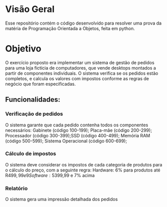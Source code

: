 # Visão Geral
Esse repositório contém o código desenvolvido para resolver uma prova da matéria de Programação Orientada a Objetos, feita em python.

# Objetivo
O exercício proposto era implementar um sistema de gestão de pedidos para uma loja fictícia de computadores, que vende desktops montados a partir de componentes individuais. O sistema verifica se os pedidos estão completos, e calcula os valores com impostos conforme as regras de negócio que foram especificadas.

## Funcionalidades:
### Verificação de pedidos
O sistema garante que cada pedido contenha todos os componentes necessários:
Gabinete (código 100-199); Placa-mãe (código 200-299); Processador (código 300-399);SSD (código 400-499); Memória RAM (código 500-599); Sistema Operacional (código 600-699);

### Cálculo de impostos
O sistema deve considerar os impostos de cada categoria de produtos para o cálculo do preço, com a seguinte regra:
Hardware: 6% para produtos até R$499,99 e 9% acima;  
Software: 5% para produtos até R$399,99 e 7% acima

### Relatório
O sistema gera uma impressão detalhada dos pedidos
